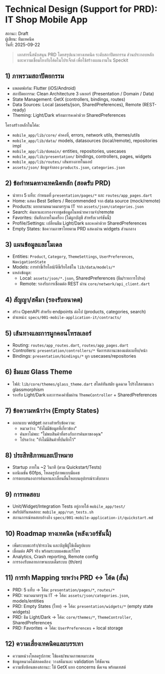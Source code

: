 # Technical Design (Support for PRD): IT Shop Mobile App

สถานะ: Draft  
ผู้เขียน: ทีมเทคนิค  
วันที่: 2025-09-22

> เอกสารนี้สนับสนุน PRD โดยสรุปแนวทางเทคนิค ระดับสถาปัตยกรรม ส่วนประกอบหลัก และความเชื่อมโยงกับโค้ดในโปรเจ็กต์ เพื่อใช้สร้างแผนงานใน Speckit

## 1) ภาพรวมสถาปัตยกรรม
- แพลตฟอร์ม: Flutter (iOS/Android)
- สถาปัตยกรรม: Clean Architecture 3 เลเยอร์ (Presentation / Domain / Data)
- State Management: GetX (controllers, bindings, routes)
- Data Sources: Local (assets/json, SharedPreferences), Remote (REST-ready)
- Theming: Light/Dark พร้อมการคงค่าด้วย SharedPreferences

โครงสร้างหลักในโค้ด:
- `mobile_app/lib/core/` ค่าคงที่, errors, network utils, themes/utils
- `mobile_app/lib/data/` models, datasources (local/remote), repositories impl
- `mobile_app/lib/domain/` entities, repositories, usecases
- `mobile_app/lib/presentation/` bindings, controllers, pages, widgets
- `mobile_app/lib/routes/` เส้นทางภายในแอป
- `assets/json/` ข้อมูลจำลอง `products.json`, `categories.json`

## 2) ข้อกำหนดทางเทคนิคหลัก (สอดรับ PRD)
- นำทาง 5 แท็บ: กำหนดที่ `presentation/pages/*` และ `routes/app_pages.dart`
- Home: แสดง Best Sellers / Recommended จาก data source (mock/remote)
- Products: แยกตามหมวดมาตรฐาน IT จาก `assets/json/categories.json`
- Search: ค้นหาและกรองจากชุดข้อมูลในหน่วยความจำ/remote
- Favorites: บันทึกภายในเครื่อง (ไม่ผูกบัญชี สำหรับเวอร์ชันนี้)
- Profile/Settings: เปลี่ยนธีม Light/Dark และคงค่าด้วย SharedPreferences
- Empty States: ข้อความภาษาไทยตาม PRD แสดงผ่าน widgets ส่วนกลาง

## 3) แผนข้อมูลและโมเดล
- Entities: `Product`, `Category`, `ThemeSettings`, `UserPreferences`, `NavigationState`
- Models: การทำซีเรียไลซ์/ดีซีเรียไลซ์ใน `lib/data/models/*`
- แหล่งข้อมูล:
  - Local: `assets/json/*.json`, SharedPreferences (ธีม/รายการโปรด)
  - Remote: รองรับการเชื่อมต่อ REST ผ่าน `core/network/api_client.dart`

## 4) สัญญา/สคีมา (รองรับอนาคต)
- สร้าง OpenAPI สำหรับ endpoints ต่อไป (products, categories, search)
- ตำแหน่ง: `specs/001-mobile-application-it/contracts/`

## 5) เส้นทางและการผูกคอนโทรลเลอร์
- Routing: `routes/app_routes.dart`, `routes/app_pages.dart`
- Controllers: `presentation/controllers/*` จัดการสถานะของแต่ละแท็บ/หน้า
- Bindings: `presentation/bindings/*` ผูก usecases/repositories

## 6) ธีมและ Glass Theme
- ไฟล์: `lib/core/themes/glass_theme.dart` สไตล์ทันสมัย ฉูดฉาด โปร่งใสตามแนว glassmorphism
- รองรับ Light/Dark และการคงค่าธีมผ่าน `ThemeController` + SharedPreferences

## 7) ข้อความหน้าว่าง (Empty States)
- ออกแบบ widget กลางสำหรับข้อความ:
  - หมวดว่าง: "ยังไม่มีข้อมูลที่เกี่ยวข้อง"
  - ค้นหาไม่พบ: "ไม่พบสินค้าที่ตรงกับการค้นหาของคุณ"
  - โปรดว่าง: "ยังไม่มีสินค้าที่บันทึกไว้"

## 8) ประสิทธิภาพและเป้าหมาย
- Startup ภายใน ~2 วินาที (ตาม Quickstart/Tests)
- แอนิเมชัน 60fps, โหลดรูปภาพแบบมีแคช
- การตอบสนองการค้นหาและเลื่อนลื่นไหลบนอุปกรณ์ระดับกลาง

## 9) การทดสอบ
- Unit/Widget/Integration Tests อยู่ภายใต้ `mobile_app/test/`
- สคริปต์รันทดสอบ: `mobile_app/run_tests.sh`
- สถานการณ์ทดสอบอ้างอิง `specs/001-mobile-application-it/quickstart.md`

## 10) Roadmap ทางเทคนิค (หลังเวอร์ชันนี้)
- เพิ่มระบบตะกร้า/ชำระเงิน และบัญชีผู้ใช้เต็มรูปแบบ
- เชื่อมต่อ API จริง พร้อมระบบแคชและรีไทร
- Analytics, Crash reporting, Remote config
- การรองรับหลายภาษาแบบเต็มระบบ (th/en)

## 11) การทำ Mapping ระหว่าง PRD ↔ โค้ด (สั้น)
- PRD: 5 แท็บ → โค้ด: `presentation/pages/*`, `routes/*`
- PRD: หมวดมาตรฐาน IT → โค้ด: `assets/json/categories.json`, models/entities
- PRD: Empty States (ไทย) → โค้ด: `presentation/widgets/*` (empty state widgets)
- PRD: ธีม Light/Dark → โค้ด: `core/themes/*`, `ThemeController`, SharedPreferences
- PRD: Favorites → โค้ด: `UserPreferences` + local storage

## 12) ความเสี่ยงเทคนิคและบรรเทา
- ความหน่วงโหลดรูปภาพ: ใช้แคช/ขนาดภาพเหมาะสม
- ข้อมูลหมวดไม่สอดคล้อง: วางสคีมาและ validation ให้ชัดเจน
- ความซับซ้อนของสถานะ: ใช้ GetX แยก concerns ชัดเจน พร้อมเทสต์


